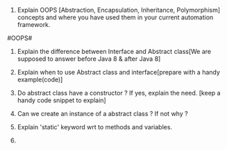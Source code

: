 1. Explain OOPS [Abstraction, Encapsulation, Inheritance, Polymorphism] concepts and where you have used them in your current automation framework.

#OOPS#
1. Explain the difference between Interface and Abstract class[We are supposed to answer before Java 8 & after Java 8]

2. Explain when to use Abstract class and interface[prepare with a handy example(code)]

3. Do abstract class have a constructor ? If yes, explain the need. [keep a handy code snippet to explain]

4. Can we create an instance of a abstract class ? If not why ? 

5. Explain 'static' keyword wrt to methods and variables.

6. 
